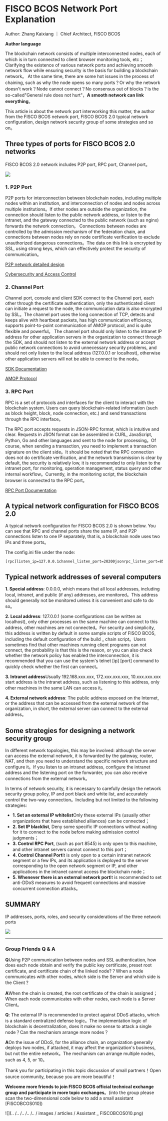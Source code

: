 # FISCO BCOS Network Port Explanation

Author: Zhang Kaixiang ｜ Chief Architect, FISCO BCOS

**Author language**

The blockchain network consists of multiple interconnected nodes, each of which is in turn connected to client browser monitoring tools, etc；Clarifying the existence of various network ports and achieving smooth network flow while ensuring security is the basis for building a blockchain network。
At the same time, there are some hot issues in the process of chaining, such as why the node opens so many ports？Or why the network doesn't work？Node cannot connect？No consensus out of blocks？is the so-called"General rule does not hurt"，**A smooth network can link everything**。

This article is about the network port interworking this matter, the author from the FISCO BCOS network port, FISCO BCOS 2.0 typical network configuration, design network security group of some strategies and so on。

## Three types of ports for FISCO BCOS 2.0 networks

FISCO BCOS 2.0 network includes P2P port, RPC port, Channel port。

![](../../../../images/articles/network_interface/IMG_4911.PNG)


### 1. P2P Port

P2P ports for interconnection between blockchain nodes, including multiple nodes within an institution, and interconnection of nodes and nodes across multiple institutions。If other nodes are outside the organization, the connection should listen to the public network address, or listen to the intranet, and the gateway connected to the public network (such as nginx) forwards the network connection。
Connections between nodes are controlled by the admission mechanism of the federation chain, and connections between nodes rely on node certificate verification to exclude unauthorized dangerous connections。The data on this link is encrypted by SSL, using strong keys, which can effectively protect the security of communication。

[P2P network detailed design](https://fisco-bcos-documentation.readthedocs.io/zh_CN/latest/docs/design/p2p/p2p.html)

[Cybersecurity and Access Control](https://fisco-bcos-documentation.readthedocs.io/zh_CN/latest/docs/design/security_control/index.html)

### 2. Channel Port

Channel port, console and client SDK connect to the Channel port, each other through the certificate authentication, only the authenticated client can initiate a request to the node, the communication data is also encrypted by SSL。The channel port uses the long connection of TCP, detects and keeps alive with heartbeat packets, has high communication efficiency, supports point-to-point communication of AMOP protocol, and is quite flexible and powerful。
The channel port should only listen to the intranet IP address for other application servers in the organization to connect through the SDK, and should not listen to the external network address or accept public network connections to avoid unnecessary security problems, and should not only listen to the local address (127.0.0.1 or localhost), otherwise other application servers will not be able to connect to the node。

[SDK Documentation](https://fisco-bcos-documentation.readthedocs.io/zh_CN/latest/docs/sdk/index.html)

[AMOP Protocol](https://fisco-bcos-doc.readthedocs.io/zh_CN/latest/docs/design/amop_protocol.html)

### 3. RPC Port

RPC is a set of protocols and interfaces for the client to interact with the blockchain system. Users can query blockchain-related information (such as block height, block, node connection, etc.) and send transactions through the RPC interface。

The RPC port accepts requests in JSON-RPC format, which is intuitive and clear. Requests in JSON format can be assembled in CURL, JavaScript, Python, Go and other languages and sent to the node for processing。Of course, when sending a transaction, you need to implement a transaction signature on the client side。It should be noted that the RPC connection does not do certificate verification, and the network transmission is clear by default, the security is relatively low, it is recommended to only listen to the intranet port, for monitoring, operation management, status query and other internal workflow。Currently, in the monitoring script, the blockchain browser is connected to the RPC port。

[RPC Port Documentation](https://fisco-bcos-doc.readthedocs.io/zh_CN/latest/docs/develop/api.html)

## A typical network configuration for FISCO BCOS 2.0

A typical network configuration for FISCO BCOS 2.0 is shown below. You can see that RPC and channel ports share the same IP, and P2P connections listen to one IP separately, that is, a blockchain node uses two IPs and three ports。 

The config.ini file under the node:

```
[rpc]listen_ip=127.0.0.1channel_listen_port=20200jsonrpc_listen_port=8545[p2p]listen_ip=0.0.0.0listen_port=30300
```

## Typical network addresses of several computers

**1. Special address**: 0.0.0.0, which means that all local addresses, including local, intranet, and public (if any) addresses, are monitored。This address should generally not be monitored unless it is convenient and safe to do so。

**2. Local address**: 127.0.0.1 (some configurations can be written as localhost), only other processes on the same machine can connect to this address, other machines are not connected。For security and simplicity, this address is written by default in some sample scripts of FISCO BCOS, including the default configuration of the build _ chain script。Users sometimes find that other machines running client programs can not connect, the probability is that this is the reason, or you can also check whether the network policy has enabled the interconnection, it is recommended that you can use the system's telnet [ip] [port] command to quickly check whether the first can connect。

**3. Intranet address**Usually 192.168.xxx.xxx, 172.xxx.xxx.xxx, 10.xxx.xxx.xxx start address is the intranet address, such as listening to this address, only other machines in the same LAN can access it。

**4. External network address**: The public address exposed on the Internet, or the address that can be accessed from the external network of the organization, in short, the external server can connect to the external address。

## Some strategies for designing a network security group

In different network topologies, this may be involved: although the server can access the external network, it is forwarded by the gateway, router, NAT, and then you need to understand the specific network structure and configure it。If you listen to an intranet address, configure the intranet address and the listening port on the forwarder, you can also receive connections from the external network。

In terms of network security, it is necessary to carefully design the network security group policy, IP and port black and white list, and accurately control the two-way connection。Including but not limited to the following strategies:

- **1. Set an external IP whitelist**Only these external IPs (usually other organizations that have established alliances) can be connected；
- **2. Set IP blacklist**, Deny some specific IP connections without waiting for it to connect to the node before making admission control judgments；
- **3. Control RPC Port**, (such as port 8545) is only open to this machine, and other intranet servers cannot connect to this port；
- **4. Control Channel Port**It is only open to a certain intranet network segment or a few IPs, and its application is deployed to the server corresponding to the open network segment or IP, and other applications in the intranet cannot access the blockchain node；
- **5. Whenever there is an external network port**It is recommended to set anti-DDoS measures to avoid frequent connections and massive concurrent connection attacks。

## SUMMARY

IP addresses, ports, roles, and security considerations of the three network ports

![](../../../../images/articles/network_interface/IMG_4912.PNG)

------

### Group Friends Q & A

**Q**Using P2P communication between nodes and SSL authentication, how does each node obtain and verify the public key certificate, preset root certificate, and certificate chain of the linked node?？When a node communicates with other nodes, which side is the Server and which side is the Client？

**A**When the chain is created, the root certificate of the chain is assigned；When each node communicates with other nodes, each node is a Server Client。

**Q**: The external IP is recommended to protect against DDoS attacks, which is a standard centralized defense logic。The implementation logic of blockchain is decentralization, does it make no sense to attack a single node？Can the mechanism arrange more nodes？

**A**On the issue of DDoS, for the alliance chain, an organization generally deploys two nodes, if attacked, it may affect the organization's business, but not the entire network。The mechanism can arrange multiple nodes, such as 4, 5, or 10。

Thank you for participating in this topic discussion of small partners！Open source community, because you are more beautiful！

**Welcome more friends to join FISCO BCOS official technical exchange group and participate in more topic exchanges**。(into the group please scan the two-dimensional code below to add a small assistant [FISCOBCOS010])

![](.. /.. /.. /.. /.. / images / articles / Assistant _ FISCOBCOS010.png)
